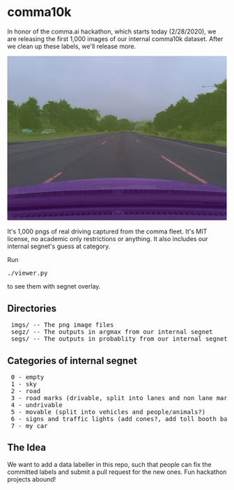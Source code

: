 # comma10k

In honor of the comma.ai hackathon, which starts today (2/28/2020), we are releasing the first 1,000 images of our internal comma10k dataset. After we clean up these labels, we'll release more.

![Alt](sample.jpg "First image from the dataset")

It's 1,000 pngs of real driving captured from the comma fleet. It's MIT license, no academic only restrictions or anything. It also includes our internal segnet's guess at category.

Run <pre>./viewer.py</pre> to see them with segnet overlay.

## Directories

<pre>
 imgs/ -- The png image files
 segz/ -- The outputs in argmax from our internal segnet
 segs/ -- The outputs in probablity from our internal segnet (unreleased, too big)
</pre>

## Categories of internal segnet

<pre>
 0 - empty
 1 - sky
 2 - road
 3 - road marks (drivable, split into lanes and non lane markings)
 4 - undrivable
 5 - movable (split into vehicles and people/animals?)
 6 - signs and traffic lights (add cones?, add toll booth bar?)
 7 - my car
</pre>

## The Idea

We want to add a data labeller in this repo, such that people can fix the committed labels and submit a pull request for the new ones. Fun hackathon projects abound!

